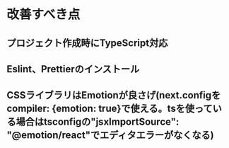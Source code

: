 # 改善すべき点
## プロジェクト作成時にTypeScript対応
## Eslint、Prettierのインストール
## CSSライブラリはEmotionが良さげ(next.configをcompiler: {emotion: true}で使える。tsを使っている場合はtsconfigの"jsxImportSource": "@emotion/react"でエディタエラーがなくなる)
